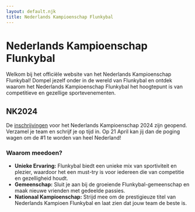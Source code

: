 ```yaml
---
layout: default.njk
title: Nederlands Kampioenschap Flunkybal
---
```


# Nederlands Kampioenschap Flunkybal

Welkom bij het officiële website van het Nederlands Kampioenschap Flunkybal! Dompel jezelf onder in de wereld van Flunkybal en ontdek waarom het Nederlands Kampioenschap Flunkybal het hoogtepunt is van competitieve en gezellige sportevenementen.

## NK2024

De [inschrijvingen](/inschrijven) voor het Nederlands Kampioenschap 2024 zijn geopend. Verzamel je team en schrijf je op tijd in. Op 21 April kan jij dan de poging wagen om de #1 te worden van heel Nederland!

### Waarom meedoen?

- **Unieke Ervaring:** Flunkybal biedt een unieke mix van sportiviteit en plezier, waardoor het een must-try is voor iedereen die van competitie en gezelligheid houdt.
- **Gemeenschap:** Sluit je aan bij de groeiende Flunkybal-gemeenschap en maak nieuwe vrienden met gedeelde passies.
- **Nationaal Kampioenschap:** Strijd mee om de prestigieuze titel van Nederlands Kampioen Flunkybal en laat zien dat jouw team de beste is.